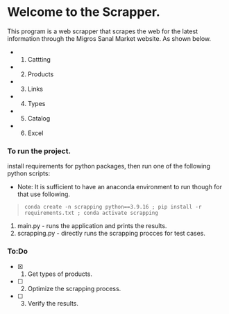 # Welcome to the Scrapper.

This program is a web scrapper that scrapes the web for the latest information through the Migros Sanal Market website. As shown below.

* 1. Cattting
* 2. Products
* 3. Links
* 4. Types
* 5. Catalog
* 6. Excel

### To run the project.

install requirements for python packages, then run one of the following python scripts:

* Note: It is sufficient to have an anaconda environment to run though for that use following.
> ``conda create -n scrapping python==3.9.16 ; pip install -r requirements.txt ; conda activate scrapping``

1. main.py - runs the application and prints the results.
2. scrapping.py - directly runs the scrapping procces for test cases.

### To:Do

* [x] 1. Get types of products.
* [ ] 2. Optimize the scrapping process.
* [ ] 3. Verify the results.  
